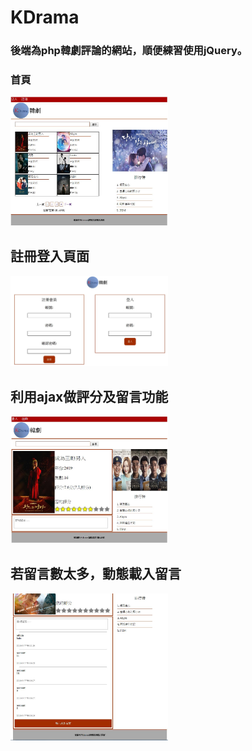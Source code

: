 # KDrama
### 後端為php韓劇評論的網站，順便練習使用jQuery。
### 首頁

<img src="https://github.com/tdksr0505/KDrama/blob/master/tmp/index.JPG" width = "50%" height = "50%" />

## 註冊登入頁面

<img src="https://github.com/tdksr0505/KDrama/blob/master/tmp/signin.JPG" width = "50%" height = "50%" />

## 利用ajax做評分及留言功能

<img src="https://github.com/tdksr0505/KDrama/blob/master/tmp/0.JPG" width = "50%" height = "50%" />

## 若留言數太多，動態載入留言

<img src="https://github.com/tdksr0505/KDrama/blob/master/tmp/2.JPG" width = "50%" height = "50%" />

